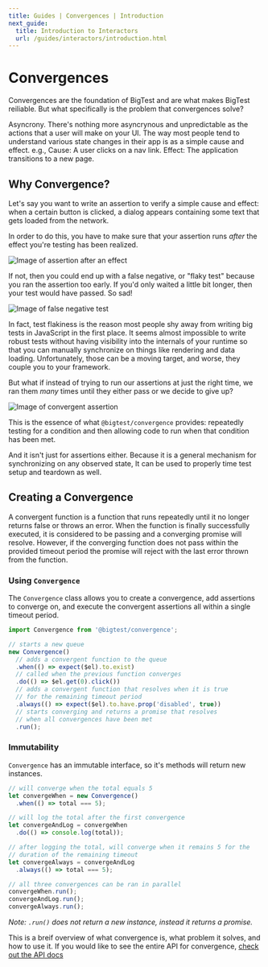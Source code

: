 ```yaml
---
title: Guides | Convergences | Introduction
next_guide:
  title: Introduction to Interactors
  url: /guides/interactors/introduction.html
---
```


# Convergences

Convergences are the foundation of BigTest and are what makes BigTest
reiliable. But what specifically is the problem that convergences solve?

Asyncrony. There's nothing more asyncrynous and unpredictable as the
actions that a user will make on your UI. The way most people tend to
understand various state changes in their app is as a simple cause and
effect. e.g., Cause: A user clicks on a nav link. Effect: The
application transitions to a new page.

## Why Convergence?

Let's say you want to write an assertion to verify a simple cause and
effect: when a certain button is clicked, a dialog appears containing
some text that gets loaded from the network.

In order to do this, you have to make sure that your assertion runs
_after_ the effect you're testing has been realized.

![Image of assertion after an effect](/guides/convergences/introduction/images/assertion-after.png)

If not, then you could end up with a false negative, or "flaky test"
because you ran the assertion too early. If you'd only waited a little
bit longer, then your test would have passed. So sad!

![Image of false negative test](/guides/convergences/introduction/images/false-negative.png)

In fact, test flakiness is the reason most people shy away from
writing big tests in JavaScript in the first place. It seems almost
impossible to write robust tests without having visibility into the
internals of your runtime so that you can manually synchronize on
things like rendering and data loading. Unfortunately, those can be a
moving target, and worse, they couple you to your framework.

But what if instead of trying to run our assertions at just the right
time, we ran them _many_ times until they either pass or we decide to
give up?

![Image of convergent assertion](/guides/convergences/introduction/images/convergent-assertion.png)

This is the essence of what `@bigtest/convergence` provides:
repeatedly testing for a condition and then allowing code to run when
that condition has been met.

And it isn't just for assertions either. Because it is a general
mechanism for synchronizing on any observed state, It can be used to
properly time test setup and teardown as well.

## Creating a Convergence

A convergent function is a function that runs repeatedly until it no
longer returns false or throws an error. When the function is finally
successfully executed, it is considered to be passing and a converging
promise will resolve. However, if the converging function does not pass
within the provided timeout period the promise will reject with the
last error thrown from the function.

### Using `Convergence`

The `Convergence` class allows you to create a convergence, add
assertions to converge on, and execute the convergent assertions all
within a single timeout period.

``` javascript
import Convergence from '@bigtest/convergence';

// starts a new queue
new Convergence()
  // adds a convergent function to the queue
  .when(() => expect($el).to.exist)
  // called when the previous function converges
  .do(() => $el.get(0).click())
  // adds a convergent function that resolves when it is true
  // for the remaining timeout period
  .always(() => expect($el).to.have.prop('disabled', true))
  // starts converging and returns a promise that resolves
  // when all convergences have been met
  .run();
```

### Immutability

`Convergence` has an immutable interface, so it's methods will
return new instances.

``` javascript
// will converge when the total equals 5
let convergeWhen = new Convergence()
  .when(() => total === 5);

// will log the total after the first convergence
let convergeAndLog = convergeWhen
  .do(() => console.log(total));

// after logging the total, will converge when it remains 5 for the
// duration of the remaining timeout
let convergeAlways = convergeAndLog
  .always(() => total === 5);

// all three convergences can be ran in parallel
convergeWhen.run();
convergeAndLog.run();
convergeAlways.run();
```

_Note: `.run()` does not return a new instance, instead it returns a promise._

This is a breif overview of what convergence is, what problem it
solves, and how to use it. If you would like to see the entire API for
convergence, [check out the API docs](/docs/convergence)
